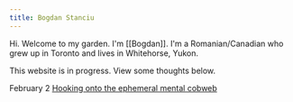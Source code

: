 ```yaml
---
title: Bogdan Stanciu
---
```

Hi. Welcome to my garden. I'm [[Bogdan]]. I'm a Romanian/Canadian who grew up in Toronto and lives in Whitehorse, Yukon.
 
This website is in progress. View some thoughts below.

February 2 [Hooking onto the ephemeral mental cobweb](Hooking%20onto%20the%20ephemeral%20mental%20cobweb.md)



